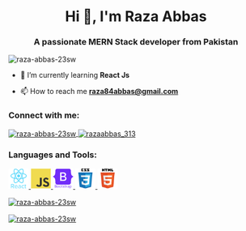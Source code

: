 <h1 align="center">Hi 👋, I'm Raza Abbas</h1>
<h3 align="center">A passionate MERN Stack developer from Pakistan</h3>

<p align="left"> <img src="https://komarev.com/ghpvc/?username=raza-abbas-23sw&label=Profile%20views&color=0e75b6&style=flat" alt="raza-abbas-23sw" /> </p>

- 🌱 I’m currently learning **React Js**

- 📫 How to reach me **raza84abbas@gmail.com**

<h3 align="left">Connect with me:</h3>
<p align="left">
<a href="https://linkedin.com/in/raza-abbas-23sw" target="blank"><img align="center" src="https://raw.githubusercontent.com/rahuldkjain/github-profile-readme-generator/master/src/images/icons/Social/linked-in-alt.svg" alt="raza-abbas-23sw" height="30" width="40" /> </a>
<a href="https://instagram.com/razaabbas_313" target="blank"><img align="center" src="https://raw.githubusercontent.com/rahuldkjain/github-profile-readme-generator/master/src/images/icons/Social/instagram.svg" alt="razaabbas_313" height="30" width="40" /></a>
</p>

<h3 align="left">Languages and Tools:</h3>
<p align="left"> <a href="https://reactjs.org/" target="_blank" rel="noreferrer"> <img src="https://raw.githubusercontent.com/devicons/devicon/master/icons/react/react-original-wordmark.svg" alt="react" width="40" height="40"/> </a></a> <a href="https://developer.mozilla.org/en-US/docs/Web/JavaScript" target="_blank" rel="noreferrer"> <img src="https://raw.githubusercontent.com/devicons/devicon/master/icons/javascript/javascript-original.svg" alt="javascript" width="40" height="40"/> </a><a href="https://getbootstrap.com" target="_blank" rel="noreferrer"> <img src="https://raw.githubusercontent.com/devicons/devicon/master/icons/bootstrap/bootstrap-plain-wordmark.svg" alt="bootstrap" width="40" height="40"/> </a> <a href="https://www.w3schools.com/css/" target="_blank" rel="noreferrer"> <img src="https://raw.githubusercontent.com/devicons/devicon/master/icons/css3/css3-original-wordmark.svg" alt="css3" width="40" height="40"/> </a> <a href="https://www.w3.org/html/" target="_blank" rel="noreferrer"> <img src="https://raw.githubusercontent.com/devicons/devicon/master/icons/html5/html5-original-wordmark.svg" alt="html5" width="40" height="40"/></p>

<p><img align="center" src="https://github-readme-stats.vercel.app/api/top-langs?username=raza-abbas-23sw&show_icons=true&locale=en&layout=compact" alt="raza-abbas-23sw" /></p>

<p><img align="center" src="https://github-readme-streak-stats.herokuapp.com/?user=raza-abbas-23sw&" alt="raza-abbas-23sw" /></p>
